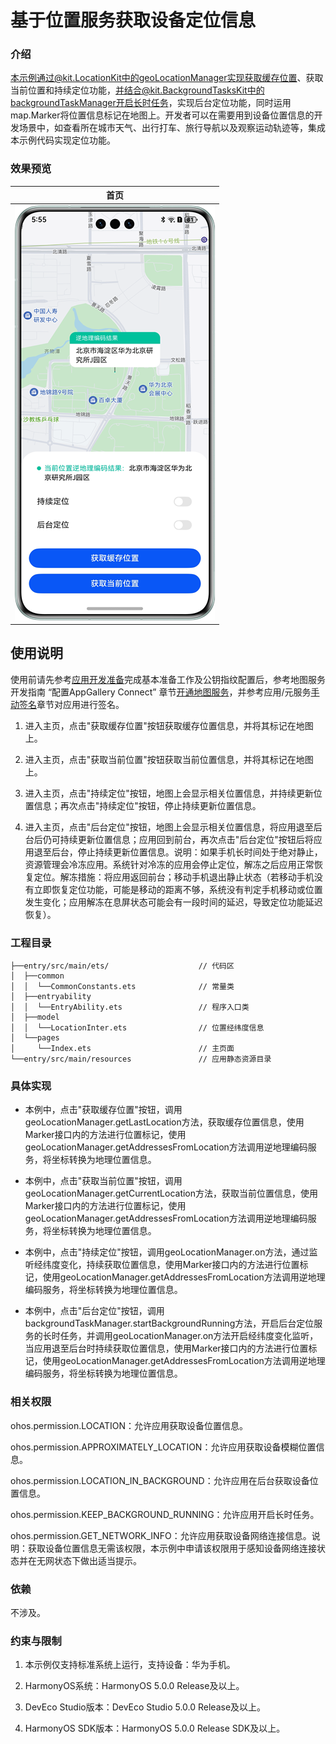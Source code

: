 # 基于位置服务获取设备定位信息

### 介绍

本示例通过@kit.LocationKit中的geoLocationManager实现获取缓存位置、获取当前位置和持续定位功能，并结合@kit.BackgroundTasksKit中的backgroundTaskManager开启长时任务，实现后台定位功能，同时运用map.Marker将位置信息标记在地图上。开发者可以在需要用到设备位置信息的开发场景中，如查看所在城市天气、出行打车、旅行导航以及观察运动轨迹等，集成本示例代码实现定位功能。

### 效果预览
| 首页                                            |
|-----------------------------------------------|
| ![](screenshots/devices/location_service.png) |

## 使用说明

使用前请先参考[应用开发准备](https://developer.huawei.com/consumer/cn/doc/harmonyos-guides-V5/application-dev-overview-V5)完成基本准备工作及公钥指纹配置后，参考地图服务开发指南 “配置AppGallery Connect” 章节[开通地图服务](https://developer.huawei.com/consumer/cn/doc/harmonyos-guides-V5/map-config-agc-V5)，并参考应用/元服务[手动签名](https://developer.huawei.com/consumer/cn/doc/harmonyos-guides-V5/ide-signing-V5#section297715173233)章节对应用进行签名。

1. 进入主页，点击"获取缓存位置"按钮获取缓存位置信息，并将其标记在地图上。

2. 进入主页，点击"获取当前位置"按钮获取当前位置信息，并将其标记在地图上。

3. 进入主页，点击"持续定位"按钮，地图上会显示相关位置信息，并持续更新位置信息；再次点击"持续定位"按钮，停止持续更新位置信息。

4. 进入主页，点击"后台定位"按钮，地图上会显示相关位置信息，将应用退至后台后仍可持续更新位置信息；应用回到前台，再次点击"后台定位"按钮后将应用退至后台，停止持续更新位置信息。说明：如果手机长时间处于绝对静止，资源管理会冷冻应用。系统针对冷冻的应用会停止定位，解冻之后应用正常恢复定位。解冻措施：将应用返回前台；移动手机退出静止状态（若移动手机没有立即恢复定位功能，可能是移动的距离不够，系统没有判定手机移动或位置发生变化；应用解冻在息屏状态可能会有一段时间的延迟，导致定位功能延迟恢复）。

### 工程目录

```
├──entry/src/main/ets/                    // 代码区
│  ├──common
│  │  └──CommonConstants.ets              // 常量类
│  ├──entryability
│  │  └──EntryAbility.ets                 // 程序入口类
│  ├──model
│  │  └──LocationInter.ets                // 位置经纬度信息
│  └──pages
│     └──Index.ets                        // 主页面
└──entry/src/main/resources               // 应用静态资源目录
```

### 具体实现

+ 本例中，点击"获取缓存位置"按钮，调用geoLocationManager.getLastLocation方法，获取缓存位置信息，使用Marker接口内的方法进行位置标记，使用geoLocationManager.getAddressesFromLocation方法调用逆地理编码服务，将坐标转换为地理位置信息。

+ 本例中，点击"获取当前位置"按钮，调用geoLocationManager.getCurrentLocation方法，获取当前位置信息，使用Marker接口内的方法进行位置标记，使用geoLocationManager.getAddressesFromLocation方法调用逆地理编码服务，将坐标转换为地理位置信息。

+ 本例中，点击"持续定位"按钮，调用geoLocationManager.on方法，通过监听经纬度变化，持续获取位置信息，使用Marker接口内的方法进行位置标记，使用geoLocationManager.getAddressesFromLocation方法调用逆地理编码服务，将坐标转换为地理位置信息。

+ 本例中，点击"后台定位"按钮，调用backgroundTaskManager.startBackgroundRunning方法，开启后台定位服务的长时任务，并调用geoLocationManager.on方法开启经纬度变化监听，当应用退至后台时持续获取位置信息，使用Marker接口内的方法进行位置标记，使用geoLocationManager.getAddressesFromLocation方法调用逆地理编码服务，将坐标转换为地理位置信息。
     
### 相关权限

ohos.permission.LOCATION：允许应用获取设备位置信息。

ohos.permission.APPROXIMATELY_LOCATION：允许应用获取设备模糊位置信息。

ohos.permission.LOCATION_IN_BACKGROUND：允许应用在后台获取设备位置信息。

ohos.permission.KEEP_BACKGROUND_RUNNING：允许应用开启长时任务。

ohos.permission.GET_NETWORK_INFO：允许应用获取设备网络连接信息。说明：获取设备位置信息无需该权限，本示例中申请该权限用于感知设备网络连接状态并在无网状态下做出适当提示。

### 依赖

不涉及。

### 约束与限制

1. 本示例仅支持标准系统上运行，支持设备：华为手机。

2. HarmonyOS系统：HarmonyOS 5.0.0 Release及以上。

3. DevEco Studio版本：DevEco Studio 5.0.0 Release及以上。

4. HarmonyOS SDK版本：HarmonyOS 5.0.0 Release SDK及以上。